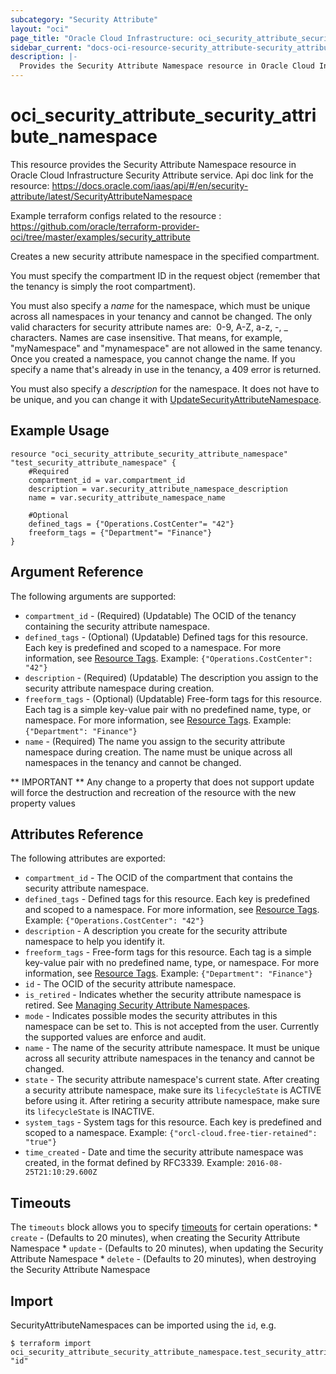 ```yaml
---
subcategory: "Security Attribute"
layout: "oci"
page_title: "Oracle Cloud Infrastructure: oci_security_attribute_security_attribute_namespace"
sidebar_current: "docs-oci-resource-security_attribute-security_attribute_namespace"
description: |-
  Provides the Security Attribute Namespace resource in Oracle Cloud Infrastructure Security Attribute service
---
```


# oci_security_attribute_security_attribute_namespace
This resource provides the Security Attribute Namespace resource in Oracle Cloud Infrastructure Security Attribute service.
Api doc link for the resource: https://docs.oracle.com/iaas/api/#/en/security-attribute/latest/SecurityAttributeNamespace

Example terraform configs related to the resource : https://github.com/oracle/terraform-provider-oci/tree/master/examples/security_attribute

Creates a new security attribute namespace in the specified compartment.

You must specify the compartment ID in the request object (remember that the tenancy is simply the root
compartment).

You must also specify a *name* for the namespace, which must be unique across all namespaces in your tenancy
and cannot be changed. The only valid characters for security attribute names are:  0-9, A-Z, a-z, -, _ characters.
Names are case insensitive. That means, for example, "myNamespace" and "mynamespace" are not allowed
in the same tenancy. Once you created a namespace, you cannot change the name.
If you specify a name that's already in use in the tenancy, a 409 error is returned.

You must also specify a *description* for the namespace.
It does not have to be unique, and you can change it with
[UpdateSecurityAttributeNamespace](https://docs.cloud.oracle.com/iaas/api/#/en/securityattribute/latest/SecurityAttribute/SecurityAttributeNamespace).


## Example Usage

```hcl
resource "oci_security_attribute_security_attribute_namespace" "test_security_attribute_namespace" {
	#Required
	compartment_id = var.compartment_id
	description = var.security_attribute_namespace_description
	name = var.security_attribute_namespace_name

	#Optional
	defined_tags = {"Operations.CostCenter"= "42"}
	freeform_tags = {"Department"= "Finance"}
}
```

## Argument Reference

The following arguments are supported:

* `compartment_id` - (Required) (Updatable) The OCID of the tenancy containing the security attribute namespace.
* `defined_tags` - (Optional) (Updatable) Defined tags for this resource. Each key is predefined and scoped to a namespace. For more information, see [Resource Tags](https://docs.cloud.oracle.com/iaas/Content/General/Concepts/resourcetags.htm).  Example: `{"Operations.CostCenter": "42"}` 
* `description` - (Required) (Updatable) The description you assign to the security attribute namespace during creation.
* `freeform_tags` - (Optional) (Updatable) Free-form tags for this resource. Each tag is a simple key-value pair with no predefined name, type, or namespace. For more information, see [Resource Tags](https://docs.cloud.oracle.com/iaas/Content/General/Concepts/resourcetags.htm).  Example: `{"Department": "Finance"}` 
* `name` - (Required) The name you assign to the security attribute namespace during creation. The name must be unique across all namespaces in the tenancy and cannot be changed. 


** IMPORTANT **
Any change to a property that does not support update will force the destruction and recreation of the resource with the new property values

## Attributes Reference

The following attributes are exported:

* `compartment_id` - The OCID of the compartment that contains the security attribute namespace.
* `defined_tags` - Defined tags for this resource. Each key is predefined and scoped to a namespace. For more information, see [Resource Tags](https://docs.cloud.oracle.com/iaas/Content/General/Concepts/resourcetags.htm).  Example: `{"Operations.CostCenter": "42"}` 
* `description` - A description you create for the security attribute namespace to help you identify it.
* `freeform_tags` - Free-form tags for this resource. Each tag is a simple key-value pair with no predefined name, type, or namespace. For more information, see [Resource Tags](https://docs.cloud.oracle.com/iaas/Content/General/Concepts/resourcetags.htm).  Example: `{"Department": "Finance"}` 
* `id` - The OCID of the security attribute namespace.
* `is_retired` - Indicates whether the security attribute namespace is retired. See [Managing Security Attribute Namespaces](https://docs.cloud.oracle.com/iaas/Content/zero-trust-packet-routing/managing-security-attribute-namespaces.htm). 
* `mode` - Indicates possible modes the security attributes in this namespace can be set to. This is not accepted from the user. Currently the supported values are enforce and audit. 
* `name` - The name of the security attribute namespace. It must be unique across all security attribute namespaces in the tenancy and cannot be changed. 
* `state` - The security attribute namespace's current state. After creating a security attribute namespace, make sure its `lifecycleState` is ACTIVE before using it. After retiring a security attribute namespace, make sure its `lifecycleState` is INACTIVE.
* `system_tags` - System tags for this resource. Each key is predefined and scoped to a namespace.  Example: `{"orcl-cloud.free-tier-retained": "true"}` 
* `time_created` - Date and time the security attribute namespace was created, in the format defined by RFC3339. Example: `2016-08-25T21:10:29.600Z` 

## Timeouts

The `timeouts` block allows you to specify [timeouts](https://registry.terraform.io/providers/oracle/oci/latest/docs/guides/changing_timeouts) for certain operations:
	* `create` - (Defaults to 20 minutes), when creating the Security Attribute Namespace
	* `update` - (Defaults to 20 minutes), when updating the Security Attribute Namespace
	* `delete` - (Defaults to 20 minutes), when destroying the Security Attribute Namespace


## Import

SecurityAttributeNamespaces can be imported using the `id`, e.g.

```
$ terraform import oci_security_attribute_security_attribute_namespace.test_security_attribute_namespace "id"
```

